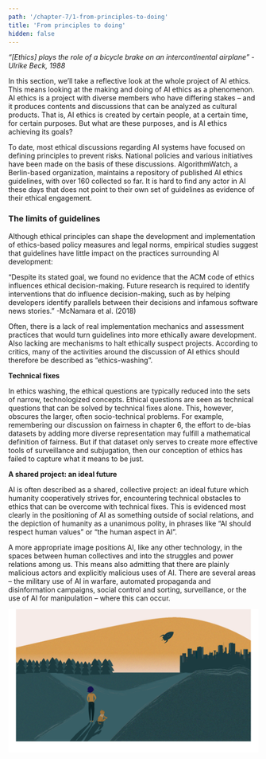 ```yaml
---
path: '/chapter-7/1-from-principles-to-doing'
title: 'From principles to doing'
hidden: false
---
```


<hero-icon heroIcon='chap7'/>

<styled-text>

*“[Ethics] plays the role of a bicycle brake on an intercontinental airplane”
-Ulrike Beck, 1988*

In this section, we’ll take a reflective look at the whole project of AI ethics. This means looking at the making and doing of AI ethics as a phenomenon. AI ethics is a project with diverse members who have differing stakes – and it produces contents and discussions that can be analyzed as cultural products. That is, AI ethics is created by certain people, at a certain time, for certain purposes. But what are these purposes, and is AI ethics achieving its goals?

To date, most ethical discussions regarding AI systems have focused on defining principles to prevent risks. National policies and various initiatives have been made on the basis of these discussions. AlgorithmWatch, a Berlin-based organization, maintains a repository of published AI ethics guidelines, with over 160 collected so far. It is hard to find any actor in AI these days that does not point to their own set of guidelines as evidence of their ethical engagement.

### The limits of guidelines 
Although ethical principles can shape the development and implementation of ethics-based policy measures and legal norms, empirical studies suggest that guidelines have little impact on the practices surrounding AI development:

“Despite its stated goal, we found no evidence that the ACM code of ethics influences ethical decision-making. Future research is required to identify interventions that do influence decision-making, such as by helping developers identify parallels between their decisions and infamous software news stories.”
-McNamara et al. (2018)

</styled-text>


<text-box name="What is ethics-washing?">

Often, there is a lack of real implementation mechanics and assessment practices that would turn guidelines into more ethically aware development. Also lacking are mechanisms to halt ethically suspect projects. According to critics, many of the activities around the discussion of AI ethics should therefore be described as “ethics-washing”.

**Technical fixes**

In ethics washing, the ethical questions are typically reduced into the sets of narrow, technologized concepts. Ethical questions are seen as technical questions that can be solved by technical fixes alone. This, however, obscures the larger, often socio-technical problems. For example, remembering our discussion on fairness in chapter 6, the effort to de-bias datasets by adding more diverse representation may fulfill a mathematical definition of fairness. But if that dataset only serves to create more effective tools of surveillance and subjugation, then our conception of ethics has failed to capture what it means to be just.

**A shared project: an ideal future**

AI is often described as a shared, collective project: an ideal future which humanity cooperatively strives for, encountering technical obstacles to ethics that can be overcome with technical fixes. This is evidenced most clearly in the positioning of AI as something outside of social relations, and the depiction of humanity as a unanimous polity, in phrases like “AI should respect human values” or “the human aspect in AI”.

A more appropriate image positions AI, like any other technology, in the spaces between human collectives and into the struggles and power relations among us. This means also admitting that there are plainly malicious actors and explicitly malicious uses of AI. There are several areas – the military use of AI in warfare, automated propaganda and disinformation campaigns, social control and sorting, surveillance, or the use of AI for manipulation – where this can occur.


</text-box>

<img src="./p-p-f-01.svg" alt="Future"> </img>

